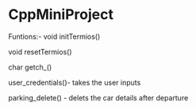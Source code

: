 # CppMiniProject

Funtions:-
void initTermios()


void resetTermios()


char getch_()


user_credentials()- takes the user inputs

parking_delete() - delets the car details after departure
